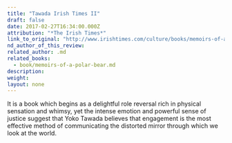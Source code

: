 ```yaml
---
title: "Tawada Irish Times II"
draft: false
date: 2017-02-27T16:34:00.000Z
attribution: "*The Irish Times*"
link_to_original: "http://www.irishtimes.com/culture/books/memoirs-of-a-polar-bear-review-an-animal-for-remembering-1.2975484"
nd_author_of_this_review:
related_author: .md
related_books:
  - book/memoirs-of-a-polar-bear.md
description:
weight:
layout: none
---
```

It is a book which begins as a delightful role reversal rich in physical sensation and whimsy, yet the intense emotion and powerful sense of justice suggest that Yoko Tawada believes that engagement is the most effective method of communicating the distorted mirror through which we look at the world.

